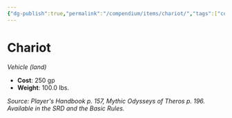 ```yaml
---
{"dg-publish":true,"permalink":"/compendium/items/chariot/","tags":["compendium/src/5e/phb","item/vehicle"]}
---
```


# Chariot
*Vehicle (land)*  

- **Cost**: 250 gp
- **Weight**: 100.0 lbs.

*Source: Player's Handbook p. 157, Mythic Odysseys of Theros p. 196. Available in the SRD and the Basic Rules.*